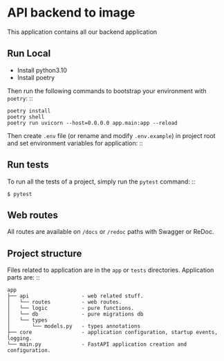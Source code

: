 # API backend to image
This application contains all our backend application

##  Run Local

* Install python3.10
* Install poetry

Then run the following commands to bootstrap your environment with ``poetry``: ::

    poetry install
    poetry shell
    poetry run uvicorn --host=0.0.0.0 app.main:app --reload

Then create ``.env`` file (or rename and modify ``.env.example``) in project root and set environment variables for application: ::

Run tests
---------

To run all the tests of a project, simply run the ``pytest`` command: ::

    $ pytest



Web routes
----------

All routes are available on ``/docs`` or ``/redoc`` paths with Swagger or ReDoc.


Project structure
-----------------

Files related to application are in the ``app`` or ``tests`` directories.
Application parts are:
::

    app
    ├── api                 - web related stuff.
    │   └── routes          - web routes.
    │   └── logic           - pure functions.
    │   └── db              - pure migrations db
    │   └── types 
    │       └── models.py   - types annotations
    ├── core                - application configuration, startup events, logging.
    └── main.py             - FastAPI application creation and configuration.


